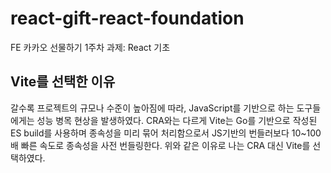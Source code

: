 # react-gift-react-foundation
FE 카카오 선물하기 1주차 과제: React 기초

## Vite를 선택한 이유
갈수록 프로젝트의 규모나 수준이 높아짐에 따라, JavaScript를 기반으로 하는 도구들에게는 성능 병목 현상을 발생하였다.
CRA와는 다르게 Vite는 Go를 기반으로 작성된 ES build를 사용하며 종속성을 미리 묶어 처리함으로서
JS기반의 번들러보다 10~100배 빠른 속도로 종속성을 사전 번들링한다.
위와 같은 이유로 나는 CRA 대신 Vite를 선택하였다.
